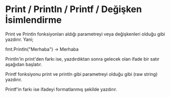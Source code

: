 # Print / Println / Printf / Değişken İsimlendirme

Print ve Println fonksiyonları aldığı parametreyi veya değişkenleri olduğu gibi yazdırır. Yani;

fmt.Println("Merhaba") -> Merhaba

Println'in print'den farkı ise, yazdırdıktan sonra gelecek olan ifade bir satır aşağıdan başlatır.

Printf fonksiyonu print ve println gibi parametreyi olduğu gibi (raw string) yazdırır.

Printf'in farkı ise ifadeyi formatlanmış şekilde yazdırır.
